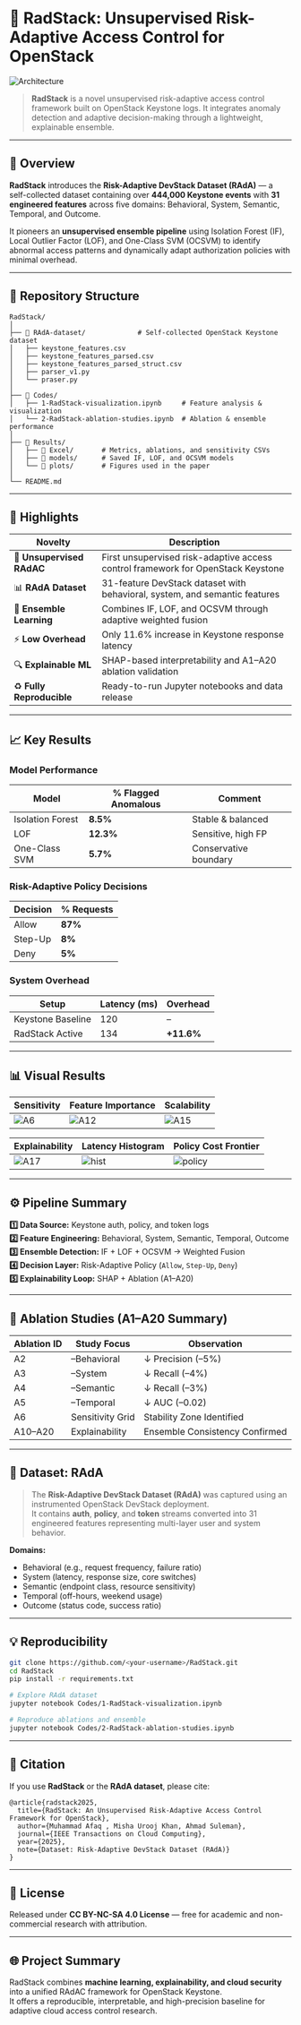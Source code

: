# 🧠 RadStack: Unsupervised Risk-Adaptive Access Control for OpenStack

![Architecture](proposed-architecture.png)

> **RadStack** is a novel unsupervised risk-adaptive access control framework built on OpenStack Keystone logs. It integrates anomaly detection and adaptive decision-making through a lightweight, explainable ensemble.

---

## 📘 Overview

**RadStack** introduces the **Risk-Adaptive DevStack Dataset (RAdA)** — a self-collected dataset containing over **444,000 Keystone events** with **31 engineered features** across five domains: Behavioral, System, Semantic, Temporal, and Outcome.

It pioneers an **unsupervised ensemble pipeline** using Isolation Forest (IF), Local Outlier Factor (LOF), and One-Class SVM (OCSVM) to identify abnormal access patterns and dynamically adapt authorization policies with minimal overhead.

---

## 🧩 Repository Structure

```
RadStack/
│
├── 📁 RAdA-dataset/             # Self-collected OpenStack Keystone dataset
│   ├── keystone_features.csv
│   ├── keystone_features_parsed.csv
│   ├── keystone_features_parsed_struct.csv
│   ├── parser_v1.py
│   └── praser.py
│
├── 📁 Codes/
│   ├── 1-RadStack-visualization.ipynb     # Feature analysis & visualization
│   └── 2-RadStack-ablation-studies.ipynb  # Ablation & ensemble performance
│
├── 📁 Results/
│   ├── 📁 Excel/       # Metrics, ablations, and sensitivity CSVs
│   ├── 📁 models/      # Saved IF, LOF, and OCSVM models
│   └── 📁 plots/       # Figures used in the paper
│
└── README.md
```

---

## 🚀 Highlights

| Novelty | Description |
|----------|--------------|
| 🧠 **Unsupervised RAdAC** | First unsupervised risk-adaptive access control framework for OpenStack Keystone |
| 📊 **RAdA Dataset** | 31-feature DevStack dataset with behavioral, system, and semantic features |
| 🔀 **Ensemble Learning** | Combines IF, LOF, and OCSVM through adaptive weighted fusion |
| ⚡ **Low Overhead** | Only 11.6% increase in Keystone response latency |
| 🔍 **Explainable ML** | SHAP-based interpretability and A1–A20 ablation validation |
| ♻️ **Fully Reproducible** | Ready-to-run Jupyter notebooks and data release |

---

## 📈 Key Results

### **Model Performance**

| Model | % Flagged Anomalous | Comment |
|--------|--------------------|----------|
| Isolation Forest | **8.5%** | Stable & balanced |
| LOF | **12.3%** | Sensitive, high FP |
| One-Class SVM | **5.7%** | Conservative boundary |

### **Risk-Adaptive Policy Decisions**

| Decision | % Requests |
|-----------|-------------|
| Allow | **87%** |
| Step-Up | **8%** |
| Deny | **5%** |

### **System Overhead**

| Setup | Latency (ms) | Overhead |
|--------|---------------|-----------|
| Keystone Baseline | 120 | – |
| RadStack Active | 134 | **+11.6%** |

---

## 📊 Visual Results

| Sensitivity | Feature Importance | Scalability |
|--------------|--------------------|--------------|
| ![A6](Results/plots/A6_sensitivity_heatmap.png) | ![A12](Results/plots/A12_perm_importance_top20.png) | ![A15](Results/plots/A15_scalability.png) |

| Explainability | Latency Histogram | Policy Cost Frontier |
|----------------|------------------|----------------------|
| ![A17](Results/plots/A17_shap_summary_IF.png) | ![hist](Results/plots/hist_processing_time_ms.png) | ![policy](Results/plots/policy_top20_cost.png) |

---

## ⚙️ Pipeline Summary

**1️⃣ Data Source:** Keystone auth, policy, and token logs  
**2️⃣ Feature Engineering:** Behavioral, System, Semantic, Temporal, Outcome  
**3️⃣ Ensemble Detection:** IF + LOF + OCSVM → Weighted Fusion  
**4️⃣ Decision Layer:** Risk-Adaptive Policy (`Allow`, `Step-Up`, `Deny`)  
**5️⃣ Explainability Loop:** SHAP + Ablation (A1–A20)

---

## 🧪 Ablation Studies (A1–A20 Summary)

| Ablation ID | Study Focus | Observation |
|--------------|--------------|--------------|
| A2 | –Behavioral | ↓ Precision (–5%) |
| A3 | –System | ↓ Recall (–4%) |
| A4 | –Semantic | ↓ Recall (–3%) |
| A5 | –Temporal | ↓ AUC (–0.02) |
| A6 | Sensitivity Grid | Stability Zone Identified |
| A10–A20 | Explainability | Ensemble Consistency Confirmed |

---

## 🧬 Dataset: RAdA

> The **Risk-Adaptive DevStack Dataset (RAdA)** was captured using an instrumented OpenStack DevStack deployment.  
> It contains **auth**, **policy**, and **token** streams converted into 31 engineered features representing multi-layer user and system behavior.

**Domains:**
- Behavioral (e.g., request frequency, failure ratio)  
- System (latency, response size, core switches)  
- Semantic (endpoint class, resource sensitivity)  
- Temporal (off-hours, weekend usage)  
- Outcome (status code, success ratio)

---

## 💡 Reproducibility

```bash
git clone https://github.com/<your-username>/RadStack.git
cd RadStack
pip install -r requirements.txt

# Explore RAdA dataset
jupyter notebook Codes/1-RadStack-visualization.ipynb

# Reproduce ablations and ensemble
jupyter notebook Codes/2-RadStack-ablation-studies.ipynb
```

---

## 🧾 Citation

If you use **RadStack** or the **RAdA dataset**, please cite:

```
@article{radstack2025,
  title={RadStack: An Unsupervised Risk-Adaptive Access Control Framework for OpenStack},
  author={Muhammad Afaq , Misha Urooj Khan, Ahmad Suleman},
  journal={IEEE Transactions on Cloud Computing},
  year={2025},
  note={Dataset: Risk-Adaptive DevStack Dataset (RAdA)}
}
```

---

## 🪪 License

Released under **CC BY-NC-SA 4.0 License** — free for academic and non-commercial research with attribution.

---

## 🌐 Project Summary

RadStack combines **machine learning, explainability, and cloud security** into a unified RAdAC framework for OpenStack Keystone.  
It offers a reproducible, interpretable, and high-precision baseline for adaptive cloud access control research.
